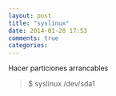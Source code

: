 ```yaml
---
layout: post
title: "syslinux"
date: 2014-01-28 17:53
comments: true
categories: 
---
```

Hacer particiones arrancables

>$ syslinux /dev/sda1

